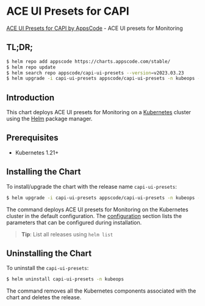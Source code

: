 # ACE UI Presets for CAPI

[ACE UI Presets for CAPI by AppsCode](https://github.com/bytebuilders) - ACE UI presets for Monitoring

## TL;DR;

```bash
$ helm repo add appscode https://charts.appscode.com/stable/
$ helm repo update
$ helm search repo appscode/capi-ui-presets --version=v2023.03.23
$ helm upgrade -i capi-ui-presets appscode/capi-ui-presets -n kubeops --create-namespace --version=v2023.03.23
```

## Introduction

This chart deploys ACE UI presets for Monitoring on a [Kubernetes](http://kubernetes.io) cluster using the [Helm](https://helm.sh) package manager.

## Prerequisites

- Kubernetes 1.21+

## Installing the Chart

To install/upgrade the chart with the release name `capi-ui-presets`:

```bash
$ helm upgrade -i capi-ui-presets appscode/capi-ui-presets -n kubeops --create-namespace --version=v2023.03.23
```

The command deploys ACE UI presets for Monitoring on the Kubernetes cluster in the default configuration. The [configuration](#configuration) section lists the parameters that can be configured during installation.

> **Tip**: List all releases using `helm list`

## Uninstalling the Chart

To uninstall the `capi-ui-presets`:

```bash
$ helm uninstall capi-ui-presets -n kubeops
```

The command removes all the Kubernetes components associated with the chart and deletes the release.


